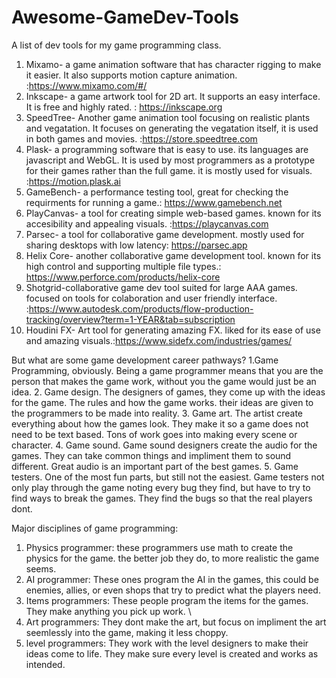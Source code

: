 # Awesome-GameDev-Tools
A list of dev tools for my game programming class.

1. Mixamo- a game animation software that has character rigging to make it easier. It also supports motion capture animation. :https://www.mixamo.com/#/
2. Inkscape- a game artwork tool for 2D art. It supports an easy interface. It is free and highly rated. : https://inkscape.org
3. SpeedTree- Another game animation tool focusing on realistic plants and vegatation. It focuses on generating the vegatation itself, it is used in both games and movies. :https://store.speedtree.com
4. Plask- a programming software that is easy to use. its languages are javascript and WebGL. It is used by most programmers as a prototype for their games rather than the full game. it is mostly used for visuals. :https://motion.plask.ai
5.  GameBench- a performance testing tool, great for checking the requirments for running a game.: https://www.gamebench.net
6.  PlayCanvas- a tool for creating simple web-based games. known for its accesibility and appealing visuals. :https://playcanvas.com
7.  Parsec- a tool for collaborative game development. mostly used for sharing desktops with low latency: https://parsec.app
8.  Helix Core- another collaborative game development tool. known for its high control and supporting multiple file types.: https://www.perforce.com/products/helix-core
9.  Shotgrid-collaborative game dev tool suited for large AAA games. focused on tools for colaboration and user friendly interface. :https://www.autodesk.com/products/flow-production-tracking/overview?term=1-YEAR&tab=subscription
10.  Houdini FX- Art tool for generating amazing FX. liked for its ease of use and amazing visuals.:https://www.sidefx.com/industries/games/

But what are some game development career pathways?
1.Game Programming, obviously. Being a game programmer means that you are the person that makes the game work, without you the game would just be an idea.
2. Game design. The designers of games, they come up with the ideas for the game. The rules and how the game works. their ideas are given to the programmers to be made into reality.
3. Game art. The artist create everything about how the games look. They make it so a game does not need to be text based. Tons of work goes into making every scene or character.
4. Game sound. Game sound designers create the audio for the games. They can take common things and impliment them to sound different. Great audio is an important part of the best games.
5. Game testers. One of the most fun parts, but still not the easiest. Game testers not only play through the game noting every bug they find, but have to try to find ways to break the games. They find the bugs so that the real players dont.

Major disciplines of game programming:
1. Physics programmer: these programmers use math to create the physics for the game. the better job they do, to more realistic the game seems.
2. AI programmer: These ones program the AI in the games, this could be enemies, allies, or even shops that try to predict what the players need.
3. Items programmers: These people program the items for the games. They make anything you pick up work. \
4. Art programmers: They dont make the art, but focus on impliment the art seemlessly into the game, making it less choppy.
5. level programmers: They work with the level designers to make their ideas come to life. They make sure every level is created and works as intended.
